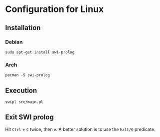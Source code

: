 # Configuration for Linux

## Installation

### Debian

```shell
sudo apt-get install swi-prolog
```

### Arch

```shell
pacman -S swi-prolog
```

## Execution

```shell
swipl src/main.pl
```

## Exit SWI prolog

Hit `Ctrl` + `C` twice, then `e`.
A better solution is to use the `halt/0` predicate.
